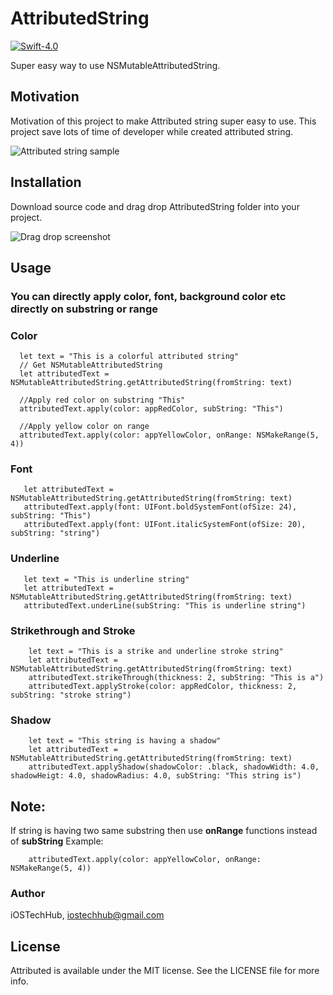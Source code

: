 # AttributedString

[![Swift-4.0](http://img.shields.io/badge/Swift-4.0-blue.svg)]()

Super easy way to use NSMutableAttributedString. 

## Motivation
Motivation of this project to make Attributed string super easy to use. This project save lots of time of developer while created attributed string.


![Attributed string sample](https://res.cloudinary.com/ios/image/upload/v1535904391/AttributedString.png)

## Installation
Download source code and drag drop AttributedString folder into your project.


![Drag drop screenshot](https://res.cloudinary.com/ios/image/upload/v1535905646/AttributedString-1.png)

## Usage

### You can directly apply color, font, background color etc directly on substring or range

### Color
      let text = "This is a colorful attributed string"
      // Get NSMutableAttributedString
      let attributedText = NSMutableAttributedString.getAttributedString(fromString: text)
    
      //Apply red color on substring "This"
      attributedText.apply(color: appRedColor, subString: "This")
    
      //Apply yellow color on range
      attributedText.apply(color: appYellowColor, onRange: NSMakeRange(5, 4))


### Font

       let attributedText = NSMutableAttributedString.getAttributedString(fromString: text)
       attributedText.apply(font: UIFont.boldSystemFont(ofSize: 24), subString: "This")
       attributedText.apply(font: UIFont.italicSystemFont(ofSize: 20), subString: "string")
       
### Underline
       let text = "This is underline string"
       let attributedText = NSMutableAttributedString.getAttributedString(fromString: text)
       attributedText.underLine(subString: "This is underline string")
       
### Strikethrough and Stroke

        let text = "This is a strike and underline stroke string"
        let attributedText = NSMutableAttributedString.getAttributedString(fromString: text)
        attributedText.strikeThrough(thickness: 2, subString: "This is a")
        attributedText.applyStroke(color: appRedColor, thickness: 2, subString: "stroke string")
        
### Shadow

        let text = "This string is having a shadow"
        let attributedText = NSMutableAttributedString.getAttributedString(fromString: text)
        attributedText.applyShadow(shadowColor: .black, shadowWidth: 4.0, shadowHeigt: 4.0, shadowRadius: 4.0, subString: "This string is")
        
   ## Note:
   If string is having two same substring then use **onRange** functions instead of **subString**
   Example:  
        
        attributedText.apply(color: appYellowColor, onRange: NSMakeRange(5, 4))
        
 ### Author
 iOSTechHub, iostechhub@gmail.com
 
 ## License

Attributed is available under the MIT license. See the LICENSE file for more info.
